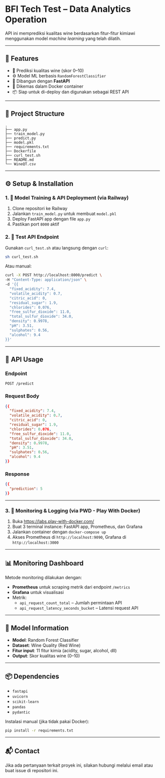 # **BFI Tech Test – Data Analytics Operation**

API ini memprediksi kualitas wine berdasarkan fitur-fitur kimiawi menggunakan model *machine learning* yang telah dilatih.

---

## 🚀 Features

- 🔮 Prediksi kualitas wine (skor 0–10)
- ⚙️ Model ML berbasis `RandomForestClassifier`
- 🧪 Dibangun dengan **FastAPI**
- 🐳 Dikemas dalam Docker container
- 📦 Siap untuk di-deploy dan digunakan sebagai REST API

---

## 📁 Project Structure

```
.
├── app.py                
├── train_model.py        
├── predict.py            
├── model.pkl             
├── requirements.txt      
├── Dockerfile            
├── curl_test.sh          
├── README.md             
└── WineQT.csv            
```
---


## ⚙️ Setup & Installation

### 1. 🔧 Model Training & API Deployment (via Railway)
1. Clone repositori ke Railway
2. Jalankan `train_model.py` untuk membuat `model.pkl`
3. Deploy FastAPI app dengan file `app.py`
4. Pastikan port `8000` aktif

### 2. 🧪 Test API Endpoint

Gunakan `curl_test.sh` atau langsung dengan `curl`:

```bash
sh curl_test.sh
```

Atau manual:

```bash
curl -X POST http://localhost:8000/predict \
-H "Content-Type: application/json" \
-d '{{
  "fixed_acidity": 7.4,
  "volatile_acidity": 0.7,
  "citric_acid": 0,
  "residual_sugar": 1.9,
  "chlorides": 0.076,
  "free_sulfur_dioxide": 11.0,
  "total_sulfur_dioxide": 34.0,
  "density": 0.9978,
  "pH": 3.51,
  "sulphates": 0.56,
  "alcohol": 9.4
}}'
```

---

## 📨 API Usage

### Endpoint
```
POST /predict
```

### Request Body

```json
{{
  "fixed_acidity": 7.4,
  "volatile_acidity": 0.7,
  "citric_acid": 0,
  "residual_sugar": 1.9,
  "chlorides": 0.076,
  "free_sulfur_dioxide": 11.0,
  "total_sulfur_dioxide": 34.0,
  "density": 0.9978,
  "pH": 3.51,
  "sulphates": 0.56,
  "alcohol": 9.4
}}
```

### Response

```json
{{
  "prediction": 5
}}
```

---

### 3. 🔧 Monitoring & Logging (via PWD - Play With Docker)
1. Buka https://labs.play-with-docker.com/
2. Buat 3 terminal instance: FastAPI app, Prometheus, dan Grafana
3. Jalankan container dengan `docker-compose up`
4. Akses Prometheus di `http://localhost:9090`, Grafana di `http://localhost:3000`

---


## 📊 Monitoring Dashboard

Metode monitoring dilakukan dengan:

- **Prometheus** untuk scraping metrik dari endpoint `/metrics`
- **Grafana** untuk visualisasi
- Metrik:
  - `api_request_count_total` – Jumlah permintaan API
  - `api_request_latency_seconds_bucket` – Latensi request API

---


## 🧠 Model Information

- **Model**: Random Forest Classifier
- **Dataset**: Wine Quality (Red Wine)
- **Fitur input**: 11 fitur kimia (acidity, sugar, alcohol, dll)
- **Output**: Skor kualitas wine (0–10)

---

## 📦 Dependencies

- `fastapi`
- `uvicorn`
- `scikit-learn`
- `pandas`
- `pydantic`

Instalasi manual (jika tidak pakai Docker):

```bash
pip install -r requirements.txt
```

---

## 📬 Contact

Jika ada pertanyaan terkait proyek ini, silakan hubungi melalui email atau buat issue di repositori ini.
